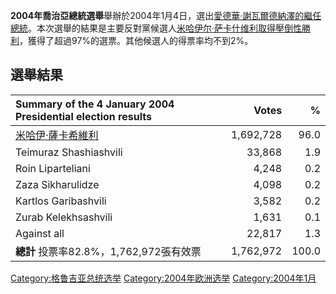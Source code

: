 **2004年喬治亞總統選舉**舉辦於2004年1月4日，選出[愛德華·謝瓦爾德納澤的繼任總統](https://zh.wikipedia.org/wiki/愛德華·謝瓦爾德納澤 "wikilink")。本次選舉的結果是主要反對黨候選人[米哈伊尔·萨卡什维利取得壓倒性勝利](https://zh.wikipedia.org/wiki/米哈伊尔·萨卡什维利 "wikilink")，獲得了超過97%的選票。其他候選人的得票率均不到2%。

## 選舉結果

| Summary of the 4 January 2004 Presidential election results     |     Votes |     % |
| :-------------------------------------------------------------- | --------: | ----: |
| [米哈伊·薩卡希維利](https://zh.wikipedia.org/wiki/米哈伊·薩卡希維利 "wikilink") | 1,692,728 |  96.0 |
| Teimuraz Shashiashvili                                          |    33,868 |   1.9 |
| Roin Liparteliani                                               |     4,248 |   0.2 |
| Zaza Sikharulidze                                               |     4,098 |   0.2 |
| Kartlos Garibashvili                                            |     3,582 |   0.2 |
| Zurab Kelekhsashvili                                            |     1,631 |   0.1 |
| Against all                                                     |    22,817 |   1.3 |
| **總計** 投票率82.8%，1,762,972張有效票                                   | 1,762,972 | 100.0 |

[Category:格鲁吉亚总统选举](https://zh.wikipedia.org/wiki/Category:格鲁吉亚总统选举 "wikilink") [Category:2004年欧洲选举](https://zh.wikipedia.org/wiki/Category:2004年欧洲选举 "wikilink") [Category:2004年1月](https://zh.wikipedia.org/wiki/Category:2004年1月 "wikilink")